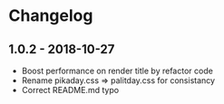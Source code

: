 # Changelog

## 1.0.2 - 2018-10-27

- Boost performance on render title by refactor code
- Rename pikaday.css => palitday.css for consistancy
- Correct README.md typo
